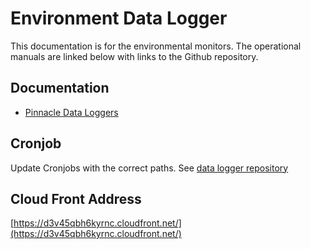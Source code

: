# Environment Data Logger

This documentation is for the environmental monitors. The operational manuals are linked below with links to the Github repository.

## Documentation

* [Pinnacle Data Loggers](https://drive.google.com/drive/folders/1-gIR2quS0h4VXLrriMKkhUPquUnk3GkT)

## Cronjob

Update Cronjobs with the correct paths. See [data logger repository](https://github.com/culibraries/data-loggers/blob/main/README.md) 

## Cloud Front Address

[https://d3v45qbh6kyrnc.cloudfront.net/](https://d3v45qbh6kyrnc.cloudfront.net/)
